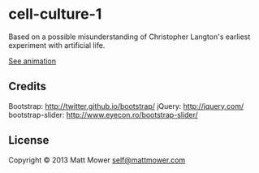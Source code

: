 # cell-culture-1

Based on a possible misunderstanding of Christopher Langton's earliest experiment
with artificial life.

[See animation](./src/cell_culture_1/index.html)

## Credits

Bootstrap: http://twitter.github.io/bootstrap/
jQuery: http://jquery.com/
bootstrap-slider: http://www.eyecon.ro/bootstrap-slider/


## License

Copyright © 2013 Matt Mower <self@mattmower.com>
